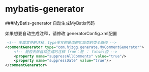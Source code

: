 # mybatis-generator
###MyBatis-generator 自动生成MyBatis代码

如果想要自动生成注释，请修改 generatorConfig.xml配置

``` xml
 <!-- 生成文件的注释，type里写的是你的实现类的类全路径 -->
<commentGenerator type="com.hjzgg.generate.MyCommentGenerator">
    <!-- 是否去除自动生成的注释 true：是 ： false:否 -->
    <property name="suppressAllComments" value="true"/>
    <property name="suppressDate" value="true"/>
</commentGenerator>
```
